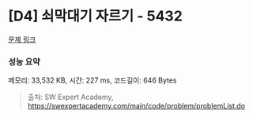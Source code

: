 # [D4] 쇠막대기 자르기 - 5432 

[문제 링크](https://swexpertacademy.com/main/code/problem/problemDetail.do?contestProbId=AWVl47b6DGMDFAXm) 

### 성능 요약

메모리: 33,532 KB, 시간: 227 ms, 코드길이: 646 Bytes



> 출처: SW Expert Academy, https://swexpertacademy.com/main/code/problem/problemList.do